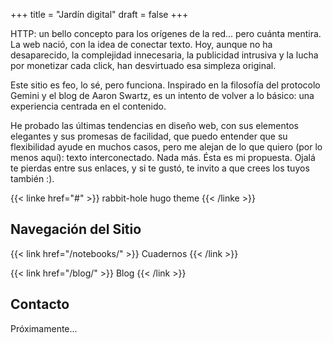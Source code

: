 +++
title = "Jardín digital"
draft = false
+++

HTTP: un bello concepto para los orígenes de la red... pero cuánta mentira. La web nació, con la idea de conectar texto. Hoy, aunque no ha desaparecido, la complejidad innecesaria, la publicidad intrusiva y la lucha por monetizar cada click, han desvirtuado esa simpleza original.

Este sitio es feo, lo sé, pero funciona. Inspirado en la filosofía del protocolo Gemini y el blog de Aaron Swartz, es un intento de volver a lo básico: una experiencia centrada en el contenido.

He probado las últimas tendencias en diseño web, con sus elementos elegantes y sus promesas de facilidad, que puedo entender que su flexibilidad ayude en muchos casos, pero me alejan de lo que quiero (por lo menos aquí): texto interconectado. Nada más. Ésta es mi propuesta. Ojalá te pierdas entre sus enlaces, y si te gustó, te invito a que crees los tuyos también :).

{{< linke href="#" >}}
rabbit-hole hugo theme
{{< /linke >}}

## Navegación del Sitio

{{< link href="/notebooks/" >}}
Cuadernos
{{< /link >}}

{{< link href="/blog/" >}}
Blog
{{< /link >}}

## Contacto

Próximamente...
